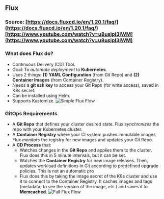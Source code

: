 ## Flux
### Source: [https://docs.fluxcd.io/en/1.20.1/faq/](https://docs.fluxcd.io/en/1.20.1/faq/) [https://www.youtube.com/watch?v=u8usjpl3jWM](https://www.youtube.com/watch?v=u8usjpl3jWM)

### What does Flux do?
- Continuous Delivery (CD) Tool.
- Goal: To *automate deployment* to **Kubernetes**.
- Uses 2 things: **(1) YAML Configuration** (from Git Repo) and **(2) Container Images** (from Container Registry).
- Needs a **git ssh key** to access your Git Repo (for write access), saved in K8s secret.
- Can be installed using Helm.
- Supports Kustomize.
![Simple Flux Flow](https://i.ibb.co/pZdWPkc/Screen-Shot-2020-08-25-at-9-40-55.png)

### GitOps Requirements
- A **Git Repo** that defines your cluster desired state. Flux *synchronizes* the repo with your Kubernetes cluster.
- A **Container Registry** where your CI system pushes immutable images. Flux *monitors* the registry for new images and updates your Git Repo.
- A **CD Process** that:
	- Watches changes in the **Git Repo** and applies them to the cluster. Flux does this in 5 minute intervals, but it can be set.
	- Watches the **Container Registry** for new image releases. Then, updates workload definitions in Git according to predefined upgrade policies. This is not an automatic pro
	-  Flux does this by taking the image secret of the K8s cluster and use it to connect to the Container Registry. It caches images and tags (metadata; to see the version of the image, etc.) and saves it to **Memcached**.
![Full Flux Flow](https://i.ibb.co/YhFnChf/Screen-Shot-2020-08-25-at-9-46-14.png)


<!--stackedit_data:
eyJoaXN0b3J5IjpbLTM2Njk3NDI1NSwyMDkwMDM0OV19
-->